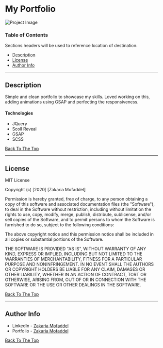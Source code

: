 # My Portfolio

![Project Image](img/portfolioscreen.png)

### Table of Contents

Sections headers will be used to reference location of destination.

- [Description](#description)
- [License](#license)
- [Author Info](#author-info)

---

## Description

Simple and clean portfolio to showcase my skills. Loved working on this, adding animations using GSAP and perfecting the responsiveness.

#### Technologies

- JQuery
- Scoll Reveal
- GSAP
- SCSS

[Back To The Top](#book-scanner-web-app)

---

## License

MIT License

Copyright (c) [2020] [Zakaria Mofaddel]

Permission is hereby granted, free of charge, to any person obtaining a copy
of this software and associated documentation files (the "Software"), to deal
in the Software without restriction, including without limitation the rights
to use, copy, modify, merge, publish, distribute, sublicense, and/or sell
copies of the Software, and to permit persons to whom the Software is
furnished to do so, subject to the following conditions:

The above copyright notice and this permission notice shall be included in all
copies or substantial portions of the Software.

THE SOFTWARE IS PROVIDED "AS IS", WITHOUT WARRANTY OF ANY KIND, EXPRESS OR
IMPLIED, INCLUDING BUT NOT LIMITED TO THE WARRANTIES OF MERCHANTABILITY,
FITNESS FOR A PARTICULAR PURPOSE AND NONINFRINGEMENT. IN NO EVENT SHALL THE
AUTHORS OR COPYRIGHT HOLDERS BE LIABLE FOR ANY CLAIM, DAMAGES OR OTHER
LIABILITY, WHETHER IN AN ACTION OF CONTRACT, TORT OR OTHERWISE, ARISING FROM,
OUT OF OR IN CONNECTION WITH THE SOFTWARE OR THE USE OR OTHER DEALINGS IN THE
SOFTWARE.

[Back To The Top](#book-scanner-web-app)

---

## Author Info

- LinkedIn - [Zakaria Mofaddel](https://www.linkedin.com/in/zakaria-mofaddel-171351181/)
- Portfolio - [Zakaria Mofaddel](https://zakariamofaddel.netlify.app/)

[Back To The Top](#book-scanner-web-app)
